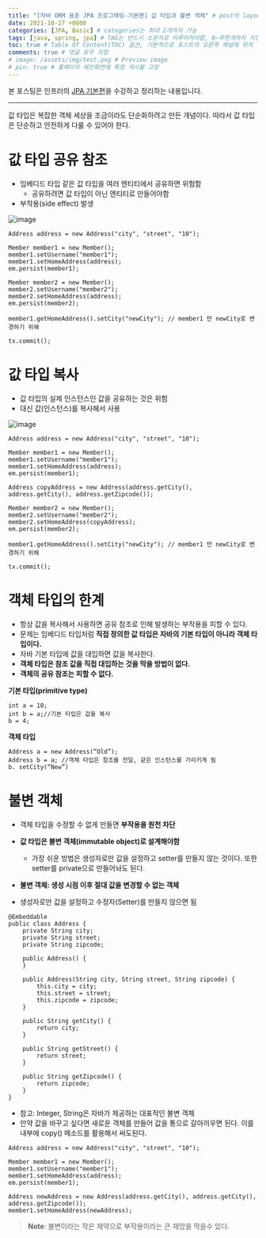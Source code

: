 ```yaml
---
title: "[자바 ORM 표준 JPA 프로그래밍-기본편] 값 타입과 불변 객체" # post의 layout이 기본적으로 post로 설정되어있어서 Front Matter에 따로 layout변수를 만들어 주지 않아도 됨
date: 2021-10-27 +0800
categories: [JPA, Basic] # categories는 최대 2개까지 가능
tags: [java, spring, jpa] # TAG는 반드시 소문자로 이루어져야함, 0~무한개까지 지정 가능
toc: true # Table Of Content(TOC) 옵션, 기본적으로 포스트의 오른쪽 패널에 위치
comments: true # 댓글 유무 지정
# image: /assets/img/test.png # Preview image
# pin: true # 홈페이지 메인화면에 특정 게시물 고정
---
```


본 포스팅은 인프러의 [JPA 기본편](https://www.inflearn.com/course/ORM-JPA-Basic#)을 수강하고 정리하는 내용입니다.

<hr>

값 타입은 복잡한 객체 세상을 조금이라도 단순화하려고 만든 개념이다. 따라서 값 타입은 단순하고 안전하게 다룰 수 있어야 한다.

# 값 타입 공유 참조
- 임베디드 타입 같은 값 타입을 여러 엔티티에서 공유하면 위험함
  - 공유하려면 값 타입이 아닌 엔티티로 만들어야함
- 부작용(side effect) 발생

![image](https://user-images.githubusercontent.com/44339530/139049598-43663ab0-caee-473e-91d0-c167d4ddc2f3.png)

~~~
Address address = new Address("city", "street", "10");

Member member1 = new Member();
member1.setUsername("member1");
member1.setHomeAddress(address);
em.persist(member1);

Member member2 = new Member();
member2.setUsername("member2");
member2.setHomeAddress(address);
em.persist(member2);

member1.getHomeAddress().setCity("newCity"); // member1 만 newCity로 변경하기 위해

tx.commit();
~~~

# 값 타입 복사
- 값 타입의 실제 인스턴스인 값을 공유하는 것은 위험
- 대신 값(인스턴스)를 복사해서 사용

![image](https://user-images.githubusercontent.com/44339530/139049754-d507bf17-b412-49f4-9996-ed4b02864c4f.png)

~~~
Address address = new Address("city", "street", "10");

Member member1 = new Member();
member1.setUsername("member1");
member1.setHomeAddress(address);
em.persist(member1);

Address copyAddress = new Address(address.getCity(), address.getCity(), address.getZipcode());

Member member2 = new Member();
member2.setUsername("member2");
member2.setHomeAddress(copyAddress);
em.persist(member2);

member1.getHomeAddress().setCity("newCity"); // member1 만 newCity로 변경하기 위해

tx.commit();
~~~

# 객체 타입의 한계
- 항상 값을 복사해서 사용하면 공유 참조로 인해 발생하는 부작용을 피할 수 있다.
- 문제는 임베디드 타입처럼 <b>직접 정의한 값 타입은 자바의 기본 타입이 아니라 객체 타입이다.</b>
- 자바 기본 타입에 값을 대입하면 값을 복사한다.
- <b>객체 타입은 참조 값을 직접 대입하는 것을 막을 방법이 없다.</b>
- <b>객체의 공유 참조는 피할 수 없다.</b>

<b>기본 타입(primitive type)</b>

~~~
int a = 10;
int b = a;//기본 타입은 값을 복사
b = 4;
~~~

<b>객체 타입</b>

~~~
Address a = new Address(“Old”);
Address b = a; //객체 타입은 참조를 전달, 같은 인스턴스를 가리키게 됨
b. setCity(“New”)
~~~

# 불변 객체
- 객체 타입을 수정할 수 없게 만들면 <b>부작용을 원천 차단</b>
- <b>값 타입은 불변 객체(immutable object)로 설계해야함</b>
  - 가장 쉬운 방법은 생성자로만 값을 설정하고 setter를 만들지 않는 것이다. 또한 setter를 private으로 만들어놔도 된다.

- <b>불변 객체: 생성 시점 이후 절대 값을 변경할 수 없는 객체</b>
- 생성자로만 값을 설정하고 수정자(Setter)를 만들지 않으면 됨

~~~
@Embeddable
public class Address {
    private String city;
    private String street;
    private String zipcode;

    public Address() {
    }

    public Address(String city, String street, String zipcode) {
        this.city = city;
        this.street = street;
        this.zipcode = zipcode;
    }

    public String getCity() {
        return city;
    }
    
    public String getStreet() {
        return street;
    }

    public String getZipcode() {
        return zipcode;
    }
}
~~~

- 참고: Integer, String은 자바가 제공하는 대표적인 불변 객체
- 만약 값을 바꾸고 싶다면 새로운 객체를 만들어 값을 통으로 갈아끼우면 된다. 이를 내부에 copy() 메소드를 활용해서 써도된다.

~~~
Address address = new Address("city", "street", "10");

Member member1 = new Member();
member1.setUsername("member1");
member1.setHomeAddress(address);
em.persist(member1);

Address newAddress = new Address(address.getCity(), address.getCity(), address.getZipcode());
member1.setHomeAddress(newAddress);
~~~

> **Note**: 불변이라는 작은 제약으로 부작용이라는 큰 재앙을 막을수 있다.